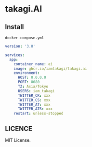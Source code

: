 # takagi.AI

## Install
`docker-compose.yml`
```yml
version: '3.8'

services:
  app:
    container_name: ai
    image: ghcr.io/iamtakagi/takagi.ai
    environment:
      HOST: 0.0.0.0
      PORT: 8080
      TZ: Asia/Tokyo
      USERS: iam_takagi
      TWITTER_CK: xxx
      TWITTER_CS: xxx
      TWITTER_AT: xxx
      TWITTER_ATS: xxx
    restart: unless-stopped
```

## LICENCE
MIT License.
